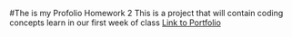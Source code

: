 #The is my Profolio Homework 2
This is a project that will contain coding concepts learn in our first week of class
[Link to Portfolio](https://kbentley7.github.io/myfirstportfolio/)
